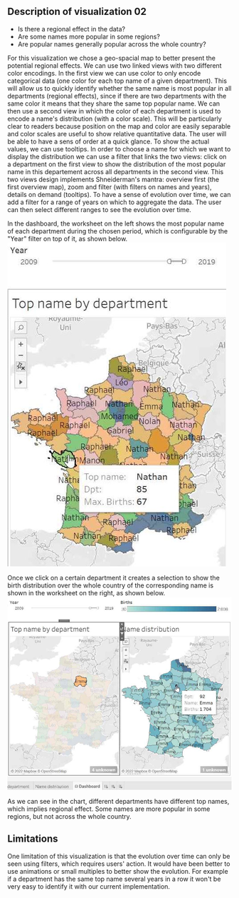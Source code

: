 ## Description of visualization 02

* Is there a regional effect in the data? 
* Are some names more popular in some regions? 
* Are popular names generally popular across the whole country?

For this visualization we chose a geo-spacial map to better present the potential regional effects. We can use two linked views with two different color encodings. In the first view we can use color to only encode categorical data (one color for each top name of a given department). This will allow us to quickly identify whether the same name is most popular in all departments (regional effects), since if there are two departments with the same color it means that they share the same top popular name. We can then use a second view in which the color of each department is used to encode a name's distribution (with a color scale). This will be particularly clear to readers because position on the map and color are easily separable and color scales are useful to show relative quantitative data. The user will be able to have a sens of order at a quick glance. To show the actual values, we can use tooltips. In order to choose a name for which we want to display the distribution we can use a filter that links the two views: click on a department on the first view to show the distribution of the most popular name in this departement across all departments in the second view. This two views design implements Shneiderman's mantra: overview first (the first overview map), zoom and filter (with filters on names and years), details on demand (tooltips). To have a sense of evolution over time, we can add a filter for a range of years on which to aggregate the data. The user can then select different ranges to see the evolution over time.

In the dashboard, the worksheet on the left shows the most popular name of each department during the chosen period, which is configurable by the "Year" filter on top of it, as shown below. \
![Alt text](Visualization2_1.JPG?raw=true "Visualization 2 view 1")

Once we click on a certain department it creates a selection to show the birth distribution over the whole country of the corresponding name is shown in the worksheet on the right, as shown below.
![Alt text](Visualization2_2.JPG?raw=true "Visualization 2 view 2")

As we can see in the chart, different departments have different top names, which implies regional effect. Some names are more popular in some regions, but not across the whole country.

## Limitations
One limitation of this visualization is that the evolution over time can only be seen using filters, which requires users' action. It would have been better to use animations or small multiples to better show the evolution. For example if a department has the same top name several years in a row it won't be very easy to identify it with our current implementation.

